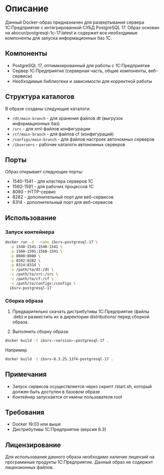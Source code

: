 # Описание
Данный Docker-образ предназначен для развертывания сервера 1С:Предприятие с интегрированной СУБД PostgreSQL 17. Образ основан на akocur/postgresql-1c-17:latest и содержит все необходимые компоненты для запуска информационных баз 1С.

## Компоненты
* PostgreSQL 17, оптимизированный для работы с 1С:Предприятие
* Сервер 1С:Предприятие (серверная часть, общие компоненты, веб-сервисы)
* Необходимые библиотеки и зависимости для корректной работы

## Структура каталогов
В образе созданы следующие каталоги:

* `/dt/main-branch` - для хранения файлов dt (выгрузок информационных баз)
* `/src` - для xml-файлов конфигурации
* `/cf/main-branch` - для файлов cf (конфигураций)
* `/configs/main-branch` - для файлов настроек автономных серверов
* `/ibservers` - рабочие каталоги автономных серверов

## Порты
Образ открывает следующие порты:

* 1540-1541 - для кластера серверов 1С
* 1560-1591 - для рабочих процессов 1С
* 8080 - HTTP-сервис
* 8282 - дополнительный порт для веб-сервисов
* 8314 - дополнительный порт для веб-сервисов

## Использование

### Запуск контейнера
```bash
docker run -d --name ibsrv-postgresql-17 \
  -p 1540-1541:1540-1541 \
  -p 1560-1591:1560-1591 \
  -p 8080:8080 \
  -p 8282:8282 \
  -p 8314:8314 \
  -v /path/to/dt:/dt \
  -v /path/to/src:/src \
  -v /path/to/cf:/cf \
  -v /path/to/configs:/configs \
  ibsrv-postgresql-17
```

### Сборка образа
1. Предварительно скачать дистрибутивы 1С:Предприятие (файлы .deb) и разместить их в директории distributions/ перед сборкой образа.

2. Выполнить сборку образа:
```bash
docker build -t ibsrv-<version>-postgresql-17 .
```
Например
```bash
docker build -t ibsrv-8.3.25.1374-postgresql-17 .
```

## Примечания
* Запуск сервисов осуществляется через скрипт /start.sh, который должен быть доступен в базовом образе
* Контейнер запускается от имени пользователя root

## Требования
* Docker 19.03 или выше
* Дистрибутивы 1С:Предприятие (версия 8.3)

## Лицензирование
Для использования данного образа необходимо наличие лицензий на программные продукты 1С:Предприятие. Данный образ не содержит лицензионных файлов.
